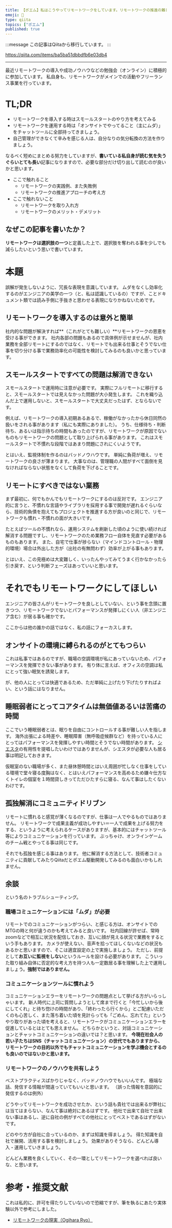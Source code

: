 ```yaml
---
title: 【ポエム】私はこうやってリモートワークをしています。リモートワークの推進の難しさを実体験から語りたい。
emoji: 📝
type: qiita
topics: ["ポエム"]
published: true
---
```


:::message
この記事はQiitaから移行しています。
:::

https://qiita.com/items/ba5ba51dbbdfb6e03db4

---

最近リモートワークの導入や成功ノウハウなどの勉強会（オンライン）に積極的に参加しています。
私自身も、リモートワークがメインでの活動やフリーランス事業を行っています。

# TL;DR
- リモートワークを導入する時はスモールスタートのやり方を考えてみる
- リモートワークを運用する時は「オンサイトでやってること（主にムダ）」をチャットツールに全部持ってきましょう。
- 自己管理ができなくて辛みを感じる人は、自分なりの気分転換の方法を作りましょう。

なるべく短めにまとめる努力をしていますが、**書いている私自身が読む気を失うぐらいとても長い**記事になりますので、必要な部分だけ切り出して読むのが良いかと思います。

- ここで触れること
  - リモートワークの実践例、また失敗例
  - リモートワークの推進アプローチの考え方
- ここで触れないこと
  - リモートワークを取り入れ方
  - リモートワークのメリット・デメリット


## なぜこの記事を書いたか？
**リモートワークは選択肢の一つ**と定義した上で、選択肢を奪われる事を少しでも減らしたいという思いで書いています。

# 本題
誤解が発生しないように、冗長な表現を意識しています。
ムダをなくし効率化するのがエンジニアの美学の一つ（と、私は認識しているの）ですが、ことドキュメント類では読み手側に手抜きと思わせる表現になりかねないためです。

## リモートワークを導入するのは意外と簡単
社内的な問題が解決すれば**（これがとても難しい）**リモートワークの恩恵を受ける事ができます。
社内各部の問題もあるので具体例が示せませんが、社内業務を全部リモートにするのではなく、リモートでも出来る仕事とそうでない仕事を切り分ける事で業務効率化の可能性を検討してみるのも良いかと思っています。

## スモールスタートですべての問題は解消できない
スモールスタートで運用時に注意が必要です。
実際にフルリモートに移行すると、スモールスタートでは見えなかった問題が大小発生します。
これを織り込んだ上で運用しないと、スモールスタートで大丈夫だったはず、とならないです。

例えば、リモートワークの導入初期あるあるで、稼働がなかったから休日同然の扱いをされる事があります（私にも実際にありました）。
うち、仕様待ち・判断待ち、あるいは指示待ちの時間もあったのですが、リモートワークが原因でないものもリモートワークの問題として取り上げられる事があります。
これはスモールスタートで不慣れな段階ではあまり問題にされにくいようです。

とはいえ、監視体制を作るのはバッドノウハウです。
単純に負荷が増え、リモートワークの良さが薄まります。
大事なのは、管理職の人間がすべて面倒を見なければならない状態をなくして負荷を下げることです。

## リモートにすべきではない業務
まず最初に、何でもかんでもリモートワークにするのは反対です。
エンジニア的に言うと、不慣れな言語やライブラリを採用する事で開発が遅れるぐらいなら、技術的負債を抱えてもプロジェクトを推進する方が良いのと同じで、リモートワークも慣れ・不慣れの面が大きいです。

たとえばツールの不慣れなら、運用システムを刷新した頃のように使い続ければ解消する問題ですし、リモートワークのため業務フロー自体を見直す必要があるものもあります。
また、自宅で仕事が捗らない（マインドコントロール・物理的環境）場合は外出した方が（出社の有無問わず）効率が上がる事もあります。

とはいえ、この見極めは大変難しく、いったんやってみてうまく行かなかったら引き戻す、という判断フェーズはあっていいと思います。

# それでもリモートワークにしてほしい
エンジニアの皆さんがリモートワークを良しとしていない、という事を念頭に置きつつ、リモートワークでないとパフォーマンスが発揮しにくい人（非エンジニア含む）が居る事も確かです。

ここからは他の誰かの話ではなく、私の話にフォーカスします。

## オンサイトの環境に縛られるのがとてもつらい
これは私事ではあるのですが、職場の空調環境が私にあっていないため、パフォーマンスを発揮できない事があります。
有り体に言えば、オフィスの空調は私にとって強い眠気を誘発します。

が、他の人にとっては快適であるため、ただ単純に上げたり下げたりすればよい、という話にはなりません。

## 睡眠弱者にとってコアタイムは無価値あるいは苦痛の時間
ここでいう睡眠弱者とは、眠りを自由にコントロールする事が難しい人を指します。
海外出張による時差や、睡眠障害（無呼吸症候群など）を持っている人にとってはパフォーマンスを発揮しやすい時間とそうでない時間があります。
[シエスタ](https://ja.wikipedia.org/wiki/シエスタ#シエスタの効用)の有用性を提唱したいわけではありませんが、シエスタが必要な人も居る事は明記しておきます。

仮眠室のない職場が多く、また昼休憩時間とはいえ周囲が忙しなく仕事をしている環境で堂々寝る度胸はなく、とはいえパフォーマンスを高めるため嫌々仕方なくトイレの個室を１時間貸しきってただひたすらに寝る、なんて事はしたくないわけです。

## 孤独解消にコミュニティドリブン
リモートに慣れると感覚が薄くなるのですが、仕事は一人でやるものではありません。
リモートワークで成果主義が成功しやすい＝一人で成果を上げる努力をする、というように考えられるケースがありますが、基本的にはチャットツール等によりコミュニケーションを行っています。
ぶっちゃけ、オンラインゲームのチーム戦とやってる事は同じです。

それでも孤独を感じる事はあります。
他に解消する方法として、技術者コミュニティに貢献してみたりQiitaだとポエム駆動開発してみるのも面白いかもしれません。

## 余談
という名のトラブルシューティング。

### 職場コミュニケーションには「ムダ」が必要
リモートでのコミュニケーションがつらい、と感じる方は、オンサイトでのMTGの時と何が違うのかも考えてみると良いです。
社内回線が許せば、常時zoomなどで相互に状況を配信しておき、互いに顔が見える状況で業務をするという手もあります。
カメラが使えない、音声を拾ってほしくないなどの状況もあるかと思いますので、そこは適宜設定の上で実施しましょう。
ただし、前提として**お互いに監視をしない**というルールを設ける必要があります。
こういった取り組み自体に否定的な考え方を持つ人も一定数居る事を理解した上で運用しましょう。**強制ではありません。**

### コミュニケーションツールに慣れよう
コミュニケーションエラーをリモートワークの問題点として挙げる方がいらっしゃいます。
新人時代に上司に質問しようとして席まで行くと「今忙しいから後にしてくれ」と待ち惚けの時間があり、「終わったら行くから」とご配慮いただくのも心苦しく、また落ち着いた頃を見計らっても「ごめん、忘れてた」というやり取りがあった頃を考えると、リモートワークがコミュニケーションエラーを促進しているとはとても思えません。
どちらかというと、対話コミュニケーションとチャットコミュニケーションの違いでは？と思います。
**今現在社会人の若い子たちはSNS（チャットコミュニケーション）の世代でもありますから、リモートワークの目的以外でもチャットコミュニケーションを学ぶ機会とするのも良いのではないかと思います。**

### リモートワークのノウハウを共有しよう
ベストプラクティスばかりじゃなく、バッドノウハウでもいいんです。
極端な話、発信する情報が間違っていてもいいと思います。
（誤った情報を意図的に発信するのは例外）

どうやってリモートワークを成功させたか、という話も貴社では出来るが弊社には当てはまらない、なんて事は絶対にあるはずです。
他社で出来て自社で出来ない事はあるし、逆に自社の例がすべての他社にとってベストであるはずがないです。

どのやり方が自社に合っているのか、まずは知識を得ましょう。
得た知識を自社で展開、活用する事を検討しましょう。
効果がありそうなら、どんどん導入・運用していきましょう。

どんどん業務を良くしていく、その一環としてリモートワークを選べれば良いな、と思います。

# 参考・推奨文献
これは私的に、許可を得たりしていないので恐縮ですが、筆を執るにあたり実体験以外で参考にしました。


- [リモートワークの現実（Ogihara Ryo）](https://ogihara-ryo.github.io/remote-work)


